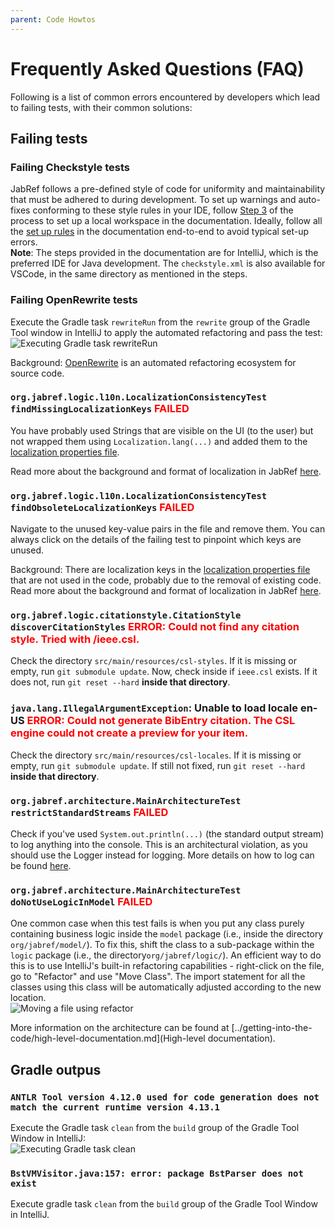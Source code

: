 ```yaml
---
parent: Code Howtos
---
```

# Frequently Asked Questions (FAQ)

Following is a list of common errors encountered by developers which lead to failing tests, with their common solutions:

## Failing tests

### Failing <b>Checkstyle</b> tests

JabRef follows a pre-defined style of code for uniformity and maintainability that must be adhered to during development. To set up warnings and auto-fixes conforming to these style rules in your IDE, follow [Step 3](https://devdocs.jabref.org/getting-into-the-code/guidelines-for-setting-up-a-local-workspace/intellij-13-code-style.html) of the process to set up a local workspace in the documentation. Ideally, follow all the [set up rules](https://devdocs.jabref.org/getting-into-the-code/guidelines-for-setting-up-a-local-workspace/) in the documentation end-to-end to avoid typical set-up errors.<br> <b>Note</b>: The steps provided in the documentation are for IntelliJ, which is the preferred IDE for Java development. The `checkstyle.xml` is also available for VSCode, in the same directory as mentioned in the steps.

### Failing <b>OpenRewrite</b> tests

Execute the Gradle task `rewriteRun` from the `rewrite` group of the Gradle Tool window in IntelliJ to apply the automated refactoring and pass the test:<br>
![Executing Gradle task rewriteRun](../images/rewriteRun.png)

Background: [OpenRewrite](https://docs.openrewrite.org/) is an automated refactoring ecosystem for source code.

### `org.jabref.logic.l10n.LocalizationConsistencyTest findMissingLocalizationKeys` <span style="color:red">FAILED</span>

You have probably used Strings that are visible on the UI (to the user) but not wrapped them using `Localization.lang(...)` and added them to the [localization properties file](https://github.com/JabRef/jabref/blob/main/src/main/resources/l10n/JabRef_en.properties).

Read more about the background and format of localization in JabRef [here](https://devdocs.jabref.org/code-howtos/localization.html).

### `org.jabref.logic.l10n.LocalizationConsistencyTest findObsoleteLocalizationKeys` <span style="color:red">FAILED</span>

Navigate to the unused key-value pairs in the file and remove them.
You can always click on the details of the failing test to pinpoint which keys are unused.

Background: There are localization keys in the [localization properties file](https://github.com/JabRef/jabref/blob/main/src/main/resources/l10n/JabRef_en.properties) that are not used in the code, probably due to the removal of existing code.
Read more about the background and format of localization in JabRef [here](https://devdocs.jabref.org/code-howtos/localization.html).

### `org.jabref.logic.citationstyle.CitationStyle discoverCitationStyles` <span style="color:red">ERROR: Could not find any citation style. Tried with /ieee.csl.</span>

Check the directory `src/main/resources/csl-styles`.
If it is missing or empty, run `git submodule update`.
Now, check inside if `ieee.csl` exists.
If it does not, run `git reset --hard` **inside that directory**.

### `java.lang.IllegalArgumentException`: Unable to load locale en-US <span style="color:red">ERROR: Could not generate BibEntry citation. The CSL engine could not create a preview for your item.</span>

Check the directory `src/main/resources/csl-locales`.
If it is missing or empty, run `git submodule update`.
If still not fixed, run `git reset --hard` **inside that directory**.

### `org.jabref.architecture.MainArchitectureTest restrictStandardStreams` <span style="color:red">FAILED</span>

Check if you've used `System.out.println(...)` (the standard output stream) to log anything into the console.
This is an architectural violation, as you should use the Logger instead for logging.
More details on how to log can be found [here](https://devdocs.jabref.org/code-howtos/logging.html).

### `org.jabref.architecture.MainArchitectureTest doNotUseLogicInModel` <span style="color:red">FAILED</span>

One common case when this test fails is when you put any class purely containing business logic inside the `model` package (i.e., inside the directory `org/jabref/model/`).
To fix this, shift the class to a sub-package within the `logic` package (i.e., the directory`org/jabref/logic/`).
An efficient way to do this is to use IntelliJ's built-in refactoring capabilities - right-click on the file, go to "Refactor" and use "Move Class".
The import statement for all the classes using this class will be automatically adjusted according to the new location.<br>
![Moving a file using refactor](../images/refactor-moving.png)<br>

More information on the architecture can be found at [../getting-into-the-code/high-level-documentation.md](High-level documentation).

## Gradle outpus

### `ANTLR Tool version 4.12.0 used for code generation does not match the current runtime version 4.13.1`

Execute the Gradle task `clean` from the `build` group of the Gradle Tool Window in IntelliJ:<br>
![Executing Gradle task clean](../images/clean.png)<br>

### `BstVMVisitor.java:157: error: package BstParser does not exist`

Execute gradle task `clean` from the `build` group of the Gradle Tool Window in IntelliJ.

<!-- markdownlint-disable-file MD033 -->
